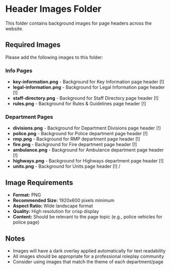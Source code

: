 # Header Images Folder

This folder contains background images for page headers across the website.

## Required Images

Please add the following images to this folder:

### Info Pages
- **key-information.png** - Background for Key Information page header [!]
- **legal-information.png** - Background for Legal Information page header  [!]
- **staff-directory.png** - Background for Staff Directory page header  [!]
- **rules.png** - Background for Rules & Guidelines page header [!]

### Department Pages
- **divisions.png** - Background for Department Divisions page header [!]
- **police.png** - Background for Police department page header [!]
- **rmp.png** - Background for RMP department page header [!]
- **fire.png** - Background for Fire department page header [!]
- **ambulance.png** - Background for Ambulance department page header [!]
- **highways.png** - Background for Highways department page header [!]
- **units.png** - Background for Units page header [!]
/
## Image Requirements

- **Format:** PNG
- **Recommended Size:** 1920x600 pixels minimum
- **Aspect Ratio:** Wide landscape format
- **Quality:** High resolution for crisp display
- **Content:** Should be relevant to the page topic (e.g., police vehicles for police page)

## Notes

- Images will have a dark overlay applied automatically for text readability
- All images should be appropriate for a professional roleplay community
- Consider using images that match the theme of each department/page